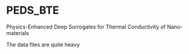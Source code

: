 # PEDS_BTE
Physics-Enhanced Deep Surrogates for Thermal Conductivity of Nano-materials

The data files are quite heavy
